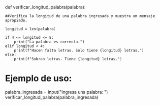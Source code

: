 def verificar_longitud_palabra(palabra):
    
    ##Verifica la longitud de una palabra ingresada y muestra un mensaje apropiado.
    
    longitud = len(palabra)
    
    if 4 <= longitud <= 8:
        print("La palabra es correcta.")
    elif longitud < 4:
        print(f"Hacen falta letras. Solo tiene {longitud} letras.")
    else:
        print(f"Sobran letras. Tiene {longitud} letras.")

# Ejemplo de uso:
palabra_ingresada = input("Ingresa una palabra: ")
verificar_longitud_palabra(palabra_ingresada)
